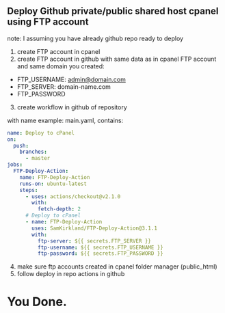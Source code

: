 ## Deploy Github private/public shared host cpanel using FTP account
note: I assuming you have already github repo ready to deploy
1. create FTP account in cpanel
2. create FTP account in github with same data as in cpanel FTP account and same domain you created:
 - FTP_USERNAME: admin@domain.com
 - FTP_SERVER: domain-name.com
 - FTP_PASSWORD
3. create workflow in github of repository

with name example: main.yaml, contains:
```yaml
name: Deploy to cPanel
on:
  push:
    branches:
      - master
jobs:
  FTP-Deploy-Action:
    name: FTP-Deploy-Action
    runs-on: ubuntu-latest
    steps:
      - uses: actions/checkout@v2.1.0
        with:
          fetch-depth: 2
      # Deploy to cPanel
      - name: FTP-Deploy-Action
        uses: SamKirkland/FTP-Deploy-Action@3.1.1
        with:
          ftp-server: ${{ secrets.FTP_SERVER }}
          ftp-username: ${{ secrets.FTP_USERNAME }}
          ftp-password: ${{ secrets.FTP_PASSWORD }}

```
4. make sure ftp accounts created in cpanel folder manager (public_html)
5. follow deploy in repo actions in github
# You Done.
